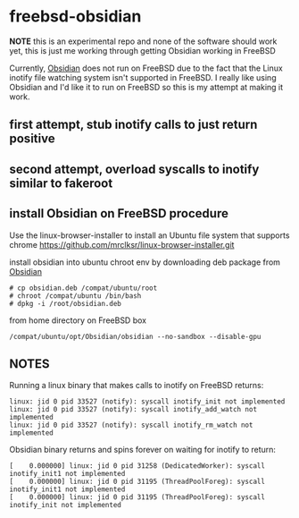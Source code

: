 # freebsd-obsidian
**NOTE** this is an experimental repo and none of the software should work yet,
this is just me working through getting Obsidian working in FreeBSD

Currently, [Obsidian](obsidian.md) does not run on FreeBSD due to the fact that
the Linux inotify file watching system isn't supported in FreeBSD.  I really
like using Obsidian and I'd like it to run on FreeBSD so this is my attempt at
making it work.

## first attempt, stub inotify calls to just return positive

## second attempt, overload syscalls to inotify similar to fakeroot

## install Obsidian on FreeBSD procedure
Use the linux-browser-installer to install an Ubuntu file system that supports
chrome
https://github.com/mrclksr/linux-browser-installer.git

install obsidian into ubuntu chroot env by downloading deb package from [Obsidian](obsidian.md)
```
# cp obsidian.deb /compat/ubuntu/root
# chroot /compat/ubuntu /bin/bash
# dpkg -i /root/obsidian.deb
```

from home directory on FreeBSD box
```
/compat/ubuntu/opt/Obsidian/obsidian --no-sandbox --disable-gpu
```

## NOTES
Running a linux binary that makes calls to inotify on FreeBSD returns:
```text
linux: jid 0 pid 33527 (notify): syscall inotify_init not implemented
linux: jid 0 pid 33527 (notify): syscall inotify_add_watch not implemented
linux: jid 0 pid 33527 (notify): syscall inotify_rm_watch not implemented
```

Obsidian binary returns and spins forever on waiting for inotify to return:
```text
[    0.000000] linux: jid 0 pid 31258 (DedicatedWorker): syscall inotify_init1 not implemented
[    0.000000] linux: jid 0 pid 31195 (ThreadPoolForeg): syscall inotify_init1 not implemented
[    0.000000] linux: jid 0 pid 31195 (ThreadPoolForeg): syscall inotify_init not implemented
```
